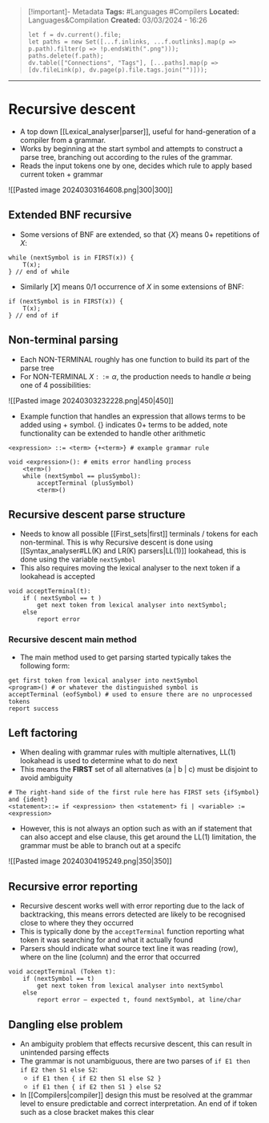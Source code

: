 > [!important]- Metadata
> **Tags:** #Languages #Compilers 
> **Located:** Languages&Compilation
> **Created:** 03/03/2024 - 16:26
> ```dataviewjs
> let f = dv.current().file;
> let paths = new Set([...f.inlinks, ...f.outlinks].map(p => p.path).filter(p => !p.endsWith(".png")));
> paths.delete(f.path);
> dv.table(["Connections", "Tags"], [...paths].map(p => [dv.fileLink(p), dv.page(p).file.tags.join("")]));
> ```

___
# Recursive descent
- A top down [[Lexical_analyser|parser]], useful for hand-generation of a compiler from a grammar. 
- Works by beginning at the start symbol and attempts to construct a parse tree, branching out according to the rules of the grammar. 
- Reads the input tokens one by one, decides which rule to apply based current token + grammar

![[Pasted image 20240303164608.png|300|300]]


## Extended BNF recursive
- Some versions of BNF are extended, so that $\{ X \}$ means 0+ repetitions of $X$:
```
while (nextSymbol is in FIRST(x)) { 
    T(x); 
} // end of while
```

- Similarly $[X]$ means 0/1 occurrence of $X$ in some extensions of BNF:

```
if (nextSymbol is in FIRST(x)) { 
    T(x); 
} // end of if
```
## Non-terminal parsing
- Each NON-TERMINAL roughly has one function to build its part of the parse tree
- For NON-TERMINAL $X::=\alpha$, the production needs to handle $\alpha$ being one of 4 possibilities:

![[Pasted image 20240303232228.png|450|450]]

- Example function that handles an expression that allows terms to be added using + symbol. {} indicates 0+ terms to be added, note functionality can be extended to handle other arithmetic 

```
<expression> ::= <term> {+<term>} # example grammar rule 

void <expression>(): # emits error handling process
    <term>() 
    while (nextSymbol == plusSymbol):
        acceptTerminal (plusSymbol) 
        <term>() 
```

## Recursive descent parse structure
- Needs to know all possible [[First_sets|first]] terminals / tokens for each non-terminal. This is why Recursive descent is done using [[Syntax_analyser#LL(K) and LR(K) parsers|LL(1)]]  lookahead, this is done using the variable `nextSymbol`
- This also requires moving the lexical analyser to the next token if a lookahead is accepted 

```
void acceptTerminal(t):
    if ( nextSymbol == t )
        get next token from lexical analyser into nextSymbol;
    else
        report error
```

### Recursive descent main method 
- The main method used to get parsing started typically takes the following form:

```
get first token from lexical analyser into nextSymbol
<program>() # or whatever the distinguished symbol is 
acceptTerminal (eofSymbol) # used to ensure there are no unprocessed tokens
report success
```


## Left factoring 
- When dealing with grammar rules with multiple alternatives, LL(1) lookahead is used to determine what to do next 
- This means the **FIRST** set of all alternatives (a | b | c) must be disjoint to avoid ambiguity

```
# The right-hand side of the first rule here has FIRST sets {ifSymbol} and {ident}
<statement>::= if <expression> then <statement> fi | <variable> := <expression>
```

- However, this is not always an option such as with an if statement that can also accept and else clause, this get around the LL(1) limitation, the grammar must be able to branch out at a specifc

![[Pasted image 20240304195249.png|350|350]]
## Recursive error reporting
- Recursive descent works well with error reporting due to the lack of backtracking, this means errors detected are likely to be recognised close to where they they occurred
- This is typically done by the `acceptTerminal` function reporting what token it was searching for and what it actually found
- Parsers should indicate what source text line it was reading (row), where on the line (column) and the error that occurred 

```
void acceptTerminal (Token t):
    if (nextSymbol == t)
        get next token from lexical analyser into nextSymbol 
    else
        report error – expected t, found nextSymbol, at line/char 
```

## Dangling else problem
- An ambiguity problem that effects recursive descent, this can result in unintended parsing effects
- The grammar is not unambiguous, there are two parses of `if E1 then if E2 then S1 else S2`:
	- `if E1 then { if E2 then S1 else S2 }`
	- `if E1 then { if E2 then S1 } else S2`
- In [[Compilers|compiler]] design this must be resolved at the grammar level to ensure predictable and correct interpretation. An end of if token such as a close bracket makes this clear

